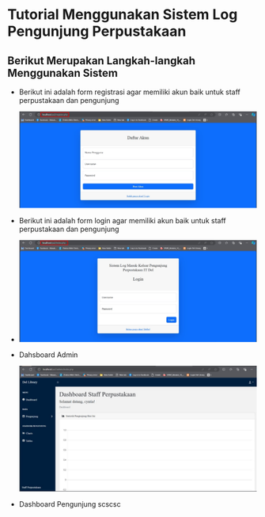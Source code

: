 # Tutorial Menggunakan Sistem Log Pengunjung Perpustakaan

## Berikut Merupakan Langkah-langkah Menggunakan Sistem

- Berikut ini adalah form registrasi agar memiliki akun baik untuk staff perpustakaan dan pengunjung
  
  ![Form Registrasi](https://github.com/cyntiadebora/Proyek-PHP/blob/main/gambar%20demo/register.jpg?raw=true)

- Berikut ini adalah form login agar memiliki akun baik untuk staff perpustakaan dan pengunjung
  
- ![Form Login](https://github.com/cyntiadebora/Proyek-PHP/blob/main/gambar%20demo/login.jpg?raw=true)
- Dahsboard Admin

  ![Dashboard Staff Perpustakaan](https://github.com/cyntiadebora/Proyek-PHP/blob/main/gambar%20demo/dahsboard%20admin.jpg?raw=true)



- Dashboard Pengunjung
scscsc
